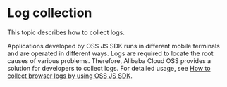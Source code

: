 # Log collection

This topic describes how to collect logs.

Applications developed by OSS JS SDK runs in different mobile terminals and are operated in different ways. Logs are required to locate the root causes of various problems. Therefore, Alibaba Cloud OSS provides a solution for developers to collect logs. For detailed usage, see [How to collect browser logs by using OSS JS SDK](https://github.com/luozhang002/oss-js-sdk-log).

